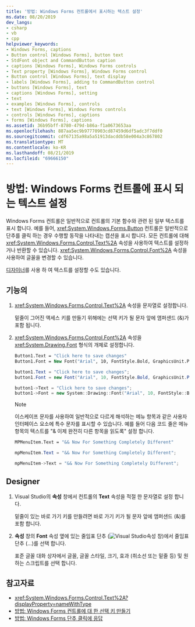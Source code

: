 ```yaml
---
title: '방법: Windows Forms 컨트롤에서 표시하는 텍스트 설정'
ms.date: 08/20/2019
dev_langs:
- csharp
- vb
- cpp
helpviewer_keywords:
- Windows Forms, captions
- Button control [Windows Forms], button text
- StdFont object and CommandButton caption
- captions [Windows Forms], Windows Forms controls
- Text property [Windows Forms], Windows Forms control
- Button control [Windows Forms], text display
- labels [Windows Forms], adding to CommandButton control
- buttons [Windows Forms], text
- captions [Windows Forms], setting
- text
- examples [Windows Forms], controls
- text [Windows Forms], Windows Forms controls
- controls [Windows Forms], captions
- forms [Windows Forms], captions
ms.assetid: 36b95bff-8780-479d-b86a-f1a0673653aa
ms.openlocfilehash: 887aa5ec9b97770903cd87459d6df5adc3f7ddf0
ms.sourcegitcommit: cdf67135a98a5a51913dacddb58e004a3c867802
ms.translationtype: MT
ms.contentlocale: ko-KR
ms.lasthandoff: 08/21/2019
ms.locfileid: "69666150"
---
```

# <a name="how-to-set-the-text-displayed-by-a-windows-forms-control"></a>방법: Windows Forms 컨트롤에 표시 되는 텍스트 설정

Windows Forms 컨트롤은 일반적으로 컨트롤의 기본 함수와 관련 된 일부 텍스트를 표시 합니다. 예를 들어, <xref:System.Windows.Forms.Button> 컨트롤은 일반적으로 단추를 클릭 하는 경우 수행할 동작을 나타내는 캡션을 표시 합니다. 모든 컨트롤에 대해 <xref:System.Windows.Forms.Control.Text%2A> 속성을 사용하여 텍스트를 설정하거나 반환할 수 있습니다. <xref:System.Windows.Forms.Control.Font%2A> 속성을 사용하여 글꼴을 변경할 수 있습니다.

[디자이너](#designer)를 사용 하 여 텍스트를 설정할 수도 있습니다.

## <a name="programmatic"></a>기능의

1. <xref:System.Windows.Forms.Control.Text%2A> 속성을 문자열로 설정합니다.

   밑줄이 그어진 액세스 키를 만들기 위해에는 선택 키가 될 문자 앞에 앰퍼샌드 (&)가 포함 됩니다.

2. <xref:System.Windows.Forms.Control.Font%2A> 속성을 <xref:System.Drawing.Font> 형식의 개체로 설정합니다.

    ```vb
    Button1.Text = "Click here to save changes"
    Button1.Font = New Font("Arial", 10, FontStyle.Bold, GraphicsUnit.Point)
    ```

    ```csharp
    button1.Text = "Click here to save changes";
    button1.Font = new Font("Arial", 10, FontStyle.Bold, GraphicsUnit.Point);
    ```

    ```cpp
    button1->Text = "Click here to save changes";
    button1->Font = new System::Drawing::Font("Arial", 10, FontStyle::Bold, GraphicsUnit::Point);
    ```

    > [!NOTE]
    > 이스케이프 문자를 사용하여 일반적으로 다르게 해석하는 메뉴 항목과 같은 사용자 인터페이스 요소에 특수 문자를 표시할 수 있습니다. 예를 들어 다음 코드 줄은 메뉴 항목의 텍스트를 "& 이제 완전히 다른 항목을 읽도록" 설정 합니다.

    ```vb
    MPMenuItem.Text = "&& Now For Something Completely Different"
    ```

    ```csharp
    mpMenuItem.Text = "&& Now For Something Completely Different";
    ```

    ```cpp
    mpMenuItem->Text = "&& Now For Something Completely Different";
    ```

## <a name="designer"></a>Designer

1. Visual Studio의 **속성** 창에서 컨트롤의 **Text** 속성을 적절 한 문자열로 설정 합니다.

   밑줄이 있는 바로 가기 키를 만들려면 바로 가기 키가 될 문자 앞에 앰퍼샌드 (&)를 포함 합니다.

2. **속성** 창의 **Font** 속성 옆에 있는 줄임표 단추 (![Visual Studio](./media/visual-studio-ellipsis-button.png)속성 창)에서 줄임표 단추 (...)를 선택 합니다.

   표준 글꼴 대화 상자에서 글꼴, 글꼴 스타일, 크기, 효과 (취소선 또는 밑줄 등) 및 원하는 스크립트를 선택 합니다.

## <a name="see-also"></a>참고자료

- <xref:System.Windows.Forms.Control.Text%2A?displayProperty=nameWithType>
- [방법: Windows Forms 컨트롤에 대 한 선택 키 만들기](how-to-create-access-keys-for-windows-forms-controls.md)
- [방법: Windows Forms 단추 클릭에 응답](how-to-respond-to-windows-forms-button-clicks.md)
